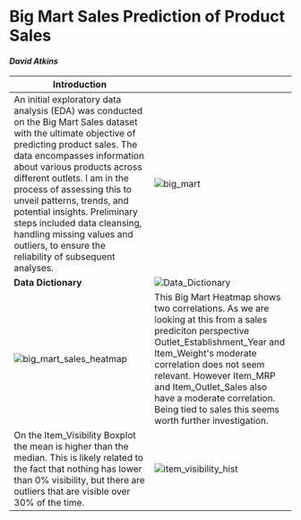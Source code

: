 
# Big Mart Sales Prediction of Product Sales
#### *David Atkins*



Introduction | <p></p>
--- | ---
 An initial exploratory data analysis (EDA) was conducted on the Big Mart Sales dataset with the ultimate objective of predicting product sales. The data encompasses information about various products across different outlets. I am in the process of assessing this to unveil patterns, trends, and potential insights. Preliminary steps included data cleansing, handling missing values and outliers, to ensure the reliability of subsequent analyses. | ![big_mart](https://github.com/Gondram/Prediction-of-Product-Sales/assets/8175014/26d0596f-7305-4808-861a-373125ed5f62)
**Data Dictionary** | ![Data_Dictionary](https://github.com/Gondram/Prediction-of-Product-Sales/assets/8175014/a76d0afd-ad07-40ed-bc59-c8a15e72ec11 "Data Dictionary") 
 ![big_mart_sales_heatmap](https://github.com/Gondram/Prediction-of-Product-Sales/assets/8175014/f014c9ae-7bb2-4c6a-b2d4-85f81b3fdd1b) | This Big Mart Heatmap shows two correlations. As we are looking at this from a sales prediciton perspective Outlet_Establishment_Year and Item_Weight's moderate correlation does not seem relevant.  However Item_MRP and Item_Outlet_Sales also have a moderate correlation. Being tied to sales this seems worth further investigation.
On the Item_Visibility Boxplot the mean is higher than the median. This is likely related to the fact that nothing has lower than 0% visibility, but there are outliers that are visible over 30% of the time.   | ![item_visibility_hist](https://github.com/Gondram/Prediction-of-Product-Sales/assets/8175014/68852655-7b6d-4994-a929-6a433b9ab844)
